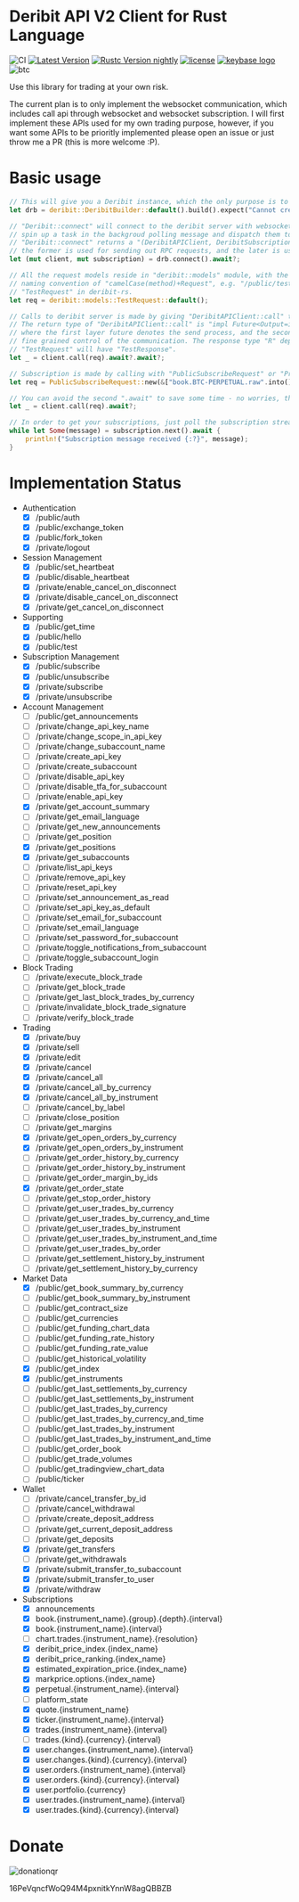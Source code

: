 Deribit API V2 Client for Rust Language
=================
![CI](https://github.com/dovahcrow/deribit-rs/workflows/CI/badge.svg) [![Latest Version]][crates.io] [![Rustc Version nightly]][rustc] [![license]][license-content] [![keybase logo]][keybase] ![btc]

[Latest Version]: https://img.shields.io/crates/v/deribit.svg?style=flat-square
[crates.io]: https://crates.io/crates/deribit

[Rustc Version nightly]: https://img.shields.io/badge/rustc-nightly-lightgray.svg?style=flat-square
[rustc]: #

[license]: https://img.shields.io/crates/l/deribit.svg?style=flat-square
[license-content]: LICENSE

[keybase logo]: https://img.shields.io/keybase/pgp/dovahcrow.svg?style=flat-square
[keybase]: #

[btc]: https://img.shields.io/keybase/btc/dovahcrow.svg?style=flat-square

Use this library for trading at your own risk.

The current plan is to only implement the websocket communication, which includes call api through websocket 
and websocket subscription. I will first implement these APIs used for my own trading purpose, however, if you want some APIs 
to be prioritly implemented please open an issue or just throw me a PR (this is more welcome :P).

# Basic usage

```rust
// This will give you a Deribit instance, which the only purpose is to create connection.
let drb = deribit::DeribitBuilder::default().build().expect("Cannot create deribit client");

// "Deribit::connect" will connect to the deribit server with websocket as well as
// spin up a task in the backgroud polling message and dispatch them to subscription channel or RPC channel respectively.
// "Deribit::connect" returns a "(DeribitAPIClient, DeribitSubscriptionClient)" tuple, where
// the former is used for sending out RPC requests, and the later is used for receiving notifications.
let (mut client, mut subscription) = drb.connect().await?;

// All the request models reside in "deribit::models" module, with the
// naming convention of "camelCase(method)+Request", e.g. "/public/test" would be
// "TestRequest" in deribit-rs.
let req = deribit::models::TestRequest::default();

// Calls to deribit server is made by giving "DeribitAPIClient::call" the request object.
// The return type of "DeribitAPIClient::call" is "impl Future<Output=impl Future<Output=R>>", 
// where the first layer future denotes the send process, and the second one denotes the receive process. This brings
// fine grained control of the communication. The response type "R" depends on your request, with similar naming convention: 
// "TestRequest" will have "TestResponse".
let _ = client.call(req).await?.await?;

// Subscription is made by calling with "PublicSubscribeRequest" or "PrivateSubscribeRequest".
let req = PublicSubscribeRequest::new(&["book.BTC-PERPETUAL.raw".into()]);

// You can avoid the second ".await" to save some time - no worries, the request will still be received by the deribit server.
let _ = client.call(req).await?;

// In order to get your subscriptions, just poll the subscription stream. The "DeribitSubscriptionClient" implements the "futures::Stream" trait.
while let Some(message) = subscription.next().await {
    println!("Subscription message received {:?}", message);
}

```
# Implementation Status

- Authentication
    - [x] /public/auth
    - [x] /public/exchange_token
    - [x] /public/fork_token
    - [x] /private/logout
- Session Management
    - [x] /public/set_heartbeat
    - [x] /public/disable_heartbeat
    - [x] /private/enable_cancel_on_disconnect
    - [x] /private/disable_cancel_on_disconnect
    - [x] /private/get_cancel_on_disconnect
- Supporting
    - [x] /public/get_time
    - [x] /public/hello
    - [x] /public/test
- Subscription Management
    - [x] /public/subscribe
    - [x] /public/unsubscribe
    - [x] /private/subscribe
    - [x] /private/unsubscribe
- Account Management
    - [ ] /public/get_announcements
    - [ ] /private/change_api_key_name
    - [ ] /private/change_scope_in_api_key
    - [ ] /private/change_subaccount_name
    - [ ] /private/create_api_key
    - [ ] /private/create_subaccount
    - [ ] /private/disable_api_key
    - [ ] /private/disable_tfa_for_subaccount
    - [ ] /private/enable_api_key
    - [x] /private/get_account_summary
    - [ ] /private/get_email_language
    - [ ] /private/get_new_announcements
    - [ ] /private/get_position
    - [x] /private/get_positions
    - [x] /private/get_subaccounts
    - [ ] /private/list_api_keys
    - [ ] /private/remove_api_key
    - [ ] /private/reset_api_key
    - [ ] /private/set_announcement_as_read
    - [ ] /private/set_api_key_as_default
    - [ ] /private/set_email_for_subaccount
    - [ ] /private/set_email_language 
    - [ ] /private/set_password_for_subaccount
    - [ ] /private/toggle_notifications_from_subaccount
    - [ ] /private/toggle_subaccount_login
- Block Trading
    - [ ] /private/execute_block_trade
    - [ ] /private/get_block_trade
    - [ ] /private/get_last_block_trades_by_currency
    - [ ] /private/invalidate_block_trade_signature
    - [ ] /private/verify_block_trade
- Trading
    - [x] /private/buy
    - [x] /private/sell
    - [x] /private/edit
    - [x] /private/cancel
    - [x] /private/cancel_all
    - [x] /private/cancel_all_by_currency
    - [x] /private/cancel_all_by_instrument
    - [ ] /private/cancel_by_label
    - [ ] /private/close_position
    - [ ] /private/get_margins
    - [x] /private/get_open_orders_by_currency
    - [x] /private/get_open_orders_by_instrument
    - [ ] /private/get_order_history_by_currency
    - [ ] /private/get_order_history_by_instrument
    - [ ] /private/get_order_margin_by_ids
    - [x] /private/get_order_state
    - [ ] /private/get_stop_order_history
    - [ ] /private/get_user_trades_by_currency
    - [ ] /private/get_user_trades_by_currency_and_time
    - [ ] /private/get_user_trades_by_instrument
    - [ ] /private/get_user_trades_by_instrument_and_time
    - [ ] /private/get_user_trades_by_order
    - [ ] /private/get_settlement_history_by_instrument
    - [ ] /private/get_settlement_history_by_currency
- Market Data
    - [x] /public/get_book_summary_by_currency
    - [ ] /public/get_book_summary_by_instrument
    - [ ] /public/get_contract_size
    - [ ] /public/get_currencies
    - [ ] /public/get_funding_chart_data
    - [ ] /public/get_funding_rate_history
    - [ ] /public/get_funding_rate_value
    - [ ] /public/get_historical_volatility
    - [x] /public/get_index
    - [x] /public/get_instruments
    - [ ] /public/get_last_settlements_by_currency
    - [ ] /public/get_last_settlements_by_instrument
    - [ ] /public/get_last_trades_by_currency
    - [ ] /public/get_last_trades_by_currency_and_time
    - [ ] /public/get_last_trades_by_instrument
    - [ ] /public/get_last_trades_by_instrument_and_time
    - [ ] /public/get_order_book
    - [ ] /public/get_trade_volumes
    - [ ] /public/get_tradingview_chart_data
    - [ ] /public/ticker
- Wallet
    - [ ] /private/cancel_transfer_by_id
    - [ ] /private/cancel_withdrawal
    - [ ] /private/create_deposit_address
    - [ ] /private/get_current_deposit_address
    - [ ] /private/get_deposits
    - [x] /private/get_transfers
    - [ ] /private/get_withdrawals
    - [x] /private/submit_transfer_to_subaccount
    - [x] /private/submit_transfer_to_user
    - [x] /private/withdraw
- Subscriptions
    - [x] announcements
    - [x] book.{instrument_name}.{group}.{depth}.{interval}
    - [x] book.{instrument_name}.{interval}
    - [ ] chart.trades.{instrument_name}.{resolution}
    - [x] deribit_price_index.{index_name}
    - [x] deribit_price_ranking.{index_name}
    - [x] estimated_expiration_price.{index_name}
    - [x] markprice.options.{index_name}
    - [x] perpetual.{instrument_name}.{interval}
    - [ ] platform_state
    - [x] quote.{instrument_name}
    - [x] ticker.{instrument_name}.{interval}
    - [x] trades.{instrument_name}.{interval}
    - [ ] trades.{kind}.{currency}.{interval}
    - [x] user.changes.{instrument_name}.{interval}
    - [x] user.changes.{kind}.{currency}.{interval}
    - [x] user.orders.{instrument_name}.{interval}
    - [x] user.orders.{kind}.{currency}.{interval}
    - [x] user.portfolio.{currency}
    - [x] user.trades.{instrument_name}.{interval}
    - [x] user.trades.{kind}.{currency}.{interval}

# Donate

![donationqr](assets/donationqr.png)

16PeVqncfWoQ94M4pxnitkYnnW8agQBBZB

